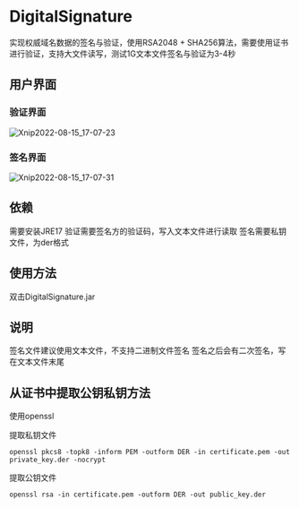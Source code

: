 # DigitalSignature
实现权威域名数据的签名与验证，使用RSA2048 + SHA256算法，需要使用证书进行验证，支持大文件读写，测试1G文本文件签名与验证为3-4秒

## 用户界面
### 验证界面
![Xnip2022-08-15_17-07-23](https://user-images.githubusercontent.com/44021048/184608127-b4f4980f-e44c-42ac-b892-566e58cd5d81.jpg)


### 签名界面
![Xnip2022-08-15_17-07-31](https://user-images.githubusercontent.com/44021048/184608367-fed47ba5-9ade-48d6-ae72-2754b1583259.jpg)


## 依赖
需要安装JRE17
验证需要签名方的验证码，写入文本文件进行读取
签名需要私钥文件，为der格式

## 使用方法
双击DigitalSignature.jar

## 说明
签名文件建议使用文本文件，不支持二进制文件签名
签名之后会有二次签名，写在文本文件末尾

## 从证书中提取公钥私钥方法
使用openssl

提取私钥文件
``` 
openssl pkcs8 -topk8 -inform PEM -outform DER -in certificate.pem -out private_key.der -nocrypt
```
提取公钥文件
```
openssl rsa -in certificate.pem -outform DER -out public_key.der
```
